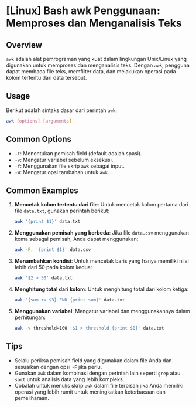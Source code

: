 # [Linux] Bash awk Penggunaan: Memproses dan Menganalisis Teks

## Overview
`awk` adalah alat pemrograman yang kuat dalam lingkungan Unix/Linux yang digunakan untuk memproses dan menganalisis teks. Dengan `awk`, pengguna dapat membaca file teks, memfilter data, dan melakukan operasi pada kolom tertentu dari data tersebut.

## Usage
Berikut adalah sintaks dasar dari perintah `awk`:

```bash
awk [options] [arguments]
```

## Common Options
- `-F`: Menentukan pemisah field (default adalah spasi).
- `-v`: Mengatur variabel sebelum eksekusi.
- `-f`: Menggunakan file skrip `awk` sebagai input.
- `-W`: Mengatur opsi tambahan untuk `awk`.

## Common Examples

1. **Mencetak kolom tertentu dari file**:
   Untuk mencetak kolom pertama dari file `data.txt`, gunakan perintah berikut:
   ```bash
   awk '{print $1}' data.txt
   ```

2. **Menggunakan pemisah yang berbeda**:
   Jika file `data.csv` menggunakan koma sebagai pemisah, Anda dapat menggunakan:
   ```bash
   awk -F, '{print $1}' data.csv
   ```

3. **Menambahkan kondisi**:
   Untuk mencetak baris yang hanya memiliki nilai lebih dari 50 pada kolom kedua:
   ```bash
   awk '$2 > 50' data.txt
   ```

4. **Menghitung total dari kolom**:
   Untuk menghitung total dari kolom ketiga:
   ```bash
   awk '{sum += $3} END {print sum}' data.txt
   ```

5. **Menggunakan variabel**:
   Mengatur variabel dan menggunakannya dalam perhitungan:
   ```bash
   awk -v threshold=100 '$1 > threshold {print $0}' data.txt
   ```

## Tips
- Selalu periksa pemisah field yang digunakan dalam file Anda dan sesuaikan dengan opsi `-F` jika perlu.
- Gunakan `awk` dalam kombinasi dengan perintah lain seperti `grep` atau `sort` untuk analisis data yang lebih kompleks.
- Cobalah untuk menulis skrip `awk` dalam file terpisah jika Anda memiliki operasi yang lebih rumit untuk meningkatkan keterbacaan dan pemeliharaan.